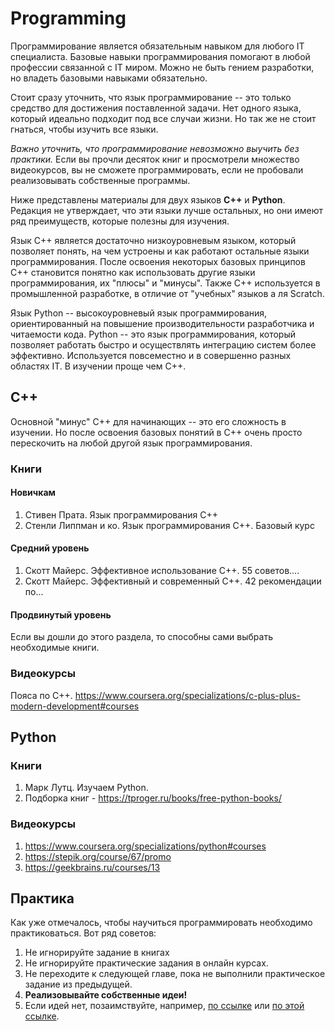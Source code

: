 # Programming
Программирование является обязательным навыком для любого IT специалиста. Базовые навыки программирования помогают в любой профессии связанной с IT миром. Можно не быть гением разработки, но владеть базовыми навыками обязательно.

Стоит сразу уточнить, что язык программирование -- это только средство для достижения поставленной задачи. Нет одного языка, который идеально подходит под все случаи жизни. Но так же не стоит гнаться, чтобы изучить все языки.

_Важно уточнить, что программирование невозможно выучить без практики._ Если вы прочли десяток книг и просмотрели множество видеокурсов, вы не сможете программировать, если не пробовали реализовывать собственные программы.

Ниже представлены материалы для двух языков **С++** и **Python**. Редакция не утверждает, что эти языки лучше остальных, но они имеют ряд преимуществ, которые полезны для изучения.

Язык С++ является достаточно низкоуровневым языком, который позволяет понять, на чем устроены и как работают остальные языки программирования. После освоения некоторых базовых принципов C++ становится понятно как использовать другие языки программирования, их "плюсы" и "минусы". Также C++ используется в промышленной разработке, в отличие от "учебных" языков а ля Scratch.

Язык Python -- высокоуровневый язык программирования, ориентированный на повышение производительности разработчика и читаемости кода. Python -- это язык программирования, который позволяет работать быстро и осуществлять интеграцию систем более эффективно. Используется повсеместно и в совершенно разных областях IT. В изучении проще чем C++.

## C++
Основной "минус" C++ для начинающих -- это его сложность в изучении. Но после освоения базовых понятий в C++ очень просто перескочить на любой другой язык программирования.

### Книги
#### Новичкам
1. Стивен Прата. Язык программирования С++
2. Стенли Липпман и ко. Язык программирования C++. Базовый курс

#### Средний уровень
1. Скотт Майерс. Эффективное использование C++. 55 советов....
2. Скотт Майерс. Эффективный и современный С++. 42 рекомендации по...

#### Продвинутый уровень
Если вы дошли до этого раздела, то способны сами выбрать необходимые книги.

### Видеокурсы
Пояса по C++. https://www.coursera.org/specializations/c-plus-plus-modern-development#courses

## Python
### Книги
1. Марк Лутц. Изучаем Python. 
2. Подборка книг - https://tproger.ru/books/free-python-books/

### Видеокурсы
1. https://www.coursera.org/specializations/python#courses
2. https://stepik.org/course/67/promo
3. https://geekbrains.ru/courses/13


## Практика
Как уже отмечалось, чтобы научиться программировать необходимо практиковаться. Вот ряд советов:
1. Не игнорируйте задание в книгах
2. Не игнорируйте практические задания в онлайн курсах.
3. Не переходите к следующей главе, пока не выполнили практическое задание из предыдущей.
4. **Реализовывайте собственные идеи!**
5. Если идей нет, позаимствуйте, например, [по ссылке](https://www.linuxtrainingacademy.com/projects/) или [по этой ссылке](https://rosettacode.org/wiki/Category:Programming_Tasks).

